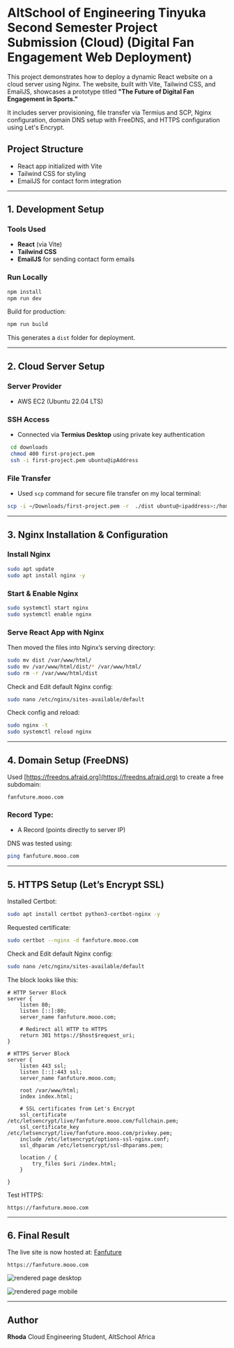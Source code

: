 # AltSchool of Engineering Tinyuka Second Semester Project Submission (Cloud) (Digital Fan Engagement Web Deployment)

This project demonstrates how to deploy a dynamic React website on a cloud server using Nginx. The website, built with Vite, Tailwind CSS, and EmailJS, showcases a prototype titled **"The Future of Digital Fan Engagement in Sports."**

It includes server provisioning, file transfer via Termius and SCP, Nginx configuration, domain DNS setup with FreeDNS, and HTTPS configuration using Let's Encrypt.

## Project Structure

* React app initialized with Vite
* Tailwind CSS for styling
* EmailJS for contact form integration

---

## 1. Development Setup

### Tools Used

* **React** (via Vite)
* **Tailwind CSS**
* **EmailJS** for sending contact form emails

### Run Locally

```bash
npm install
npm run dev
```

Build for production:

```bash
npm run build
```

This generates a `dist` folder for deployment.


---

## 2. Cloud Server Setup

### Server Provider

* AWS EC2 (Ubuntu 22.04 LTS)

### SSH Access

* Connected via **Termius Desktop** using private key authentication

```bash
 cd downloads
 chmod 400 first-project.pem
 ssh -i first-project.pem ubuntu@ipAddress
 ```

### File Transfer

* Used `scp` command for secure file transfer on my local terminal:


```bash
scp -i ~/Downloads/first-project.pem -r  ./dist ubuntu@<ipaddress>:/home/ubuntu/
```


---

## 3. Nginx Installation & Configuration

### Install Nginx

```bash
sudo apt update
sudo apt install nginx -y
```

### Start & Enable Nginx

```bash
sudo systemctl start nginx
sudo systemctl enable nginx
```

### Serve React App with Nginx

Then moved the files into Nginx’s serving directory:

```bash
sudo mv dist /var/www/html/
sudo mv /var/www/html/dist/* /var/www/html/
sudo rm -r /var/www/html/dist
```


Check and Edit default Nginx config:

```bash
sudo nano /etc/nginx/sites-available/default
```

Check config and reload:

```bash
sudo nginx -t
sudo systemctl reload nginx
```

---

## 4. Domain Setup (FreeDNS)

Used [https://freedns.afraid.org](https://freedns.afraid.org) to create a free subdomain:

```
fanfuture.mooo.com
```

### Record Type:

* A Record (points directly to server IP)

DNS was tested using:

```bash
ping fanfuture.mooo.com
```

---

## 5. HTTPS Setup (Let’s Encrypt SSL)

Installed Certbot:

```bash
sudo apt install certbot python3-certbot-nginx -y
```

Requested certificate:

```bash
sudo certbot --nginx -d fanfuture.mooo.com
```
Check and Edit default Nginx config:

```bash
sudo nano /etc/nginx/sites-available/default
```
The block looks like this:

```nginx
# HTTP Server Block
server {
    listen 80;
    listen [::]:80;
    server_name fanfuture.mooo.com;

    # Redirect all HTTP to HTTPS
    return 301 https://$host$request_uri;
}

# HTTPS Server Block
server {
    listen 443 ssl;
    listen [::]:443 ssl;
    server_name fanfuture.mooo.com;

    root /var/www/html;
    index index.html;

    # SSL certificates from Let's Encrypt
    ssl_certificate /etc/letsencrypt/live/fanfuture.mooo.com/fullchain.pem;
    ssl_certificate_key /etc/letsencrypt/live/fanfuture.mooo.com/privkey.pem;
    include /etc/letsencrypt/options-ssl-nginx.conf;
    ssl_dhparam /etc/letsencrypt/ssl-dhparams.pem;

    location / {
        try_files $uri /index.html;
    }

}
```

Test HTTPS:

```
https://fanfuture.mooo.com
```

---

## 6. Final Result

The live site is now hosted at:
[Fanfuture](https://fanfuture.mooo.com)

```
https://fanfuture.mooo.com
```

![rendered page desktop](./screenshot-desktop.png)

![rendered page mobile](./screenshot-mobile.png)


---


## Author

**Rhoda**
Cloud Engineering Student, AltSchool Africa
